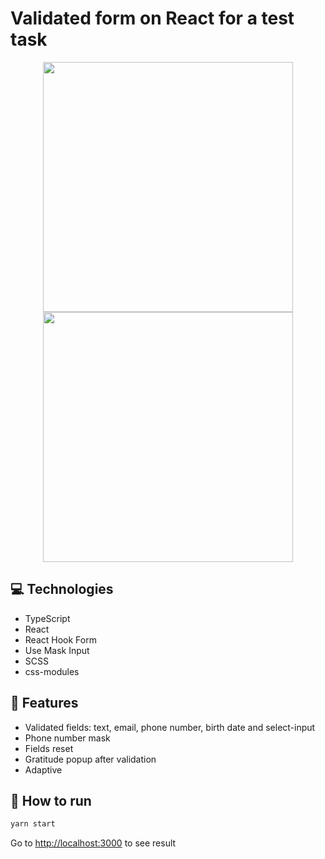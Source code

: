 # Validated form on React for a test task

<p align="center">
  <img src="https://user-images.githubusercontent.com/79412122/224561402-c55b41d4-a7b0-4466-993d-bf0ad0906e4f.png" width=400>
  <img src="https://user-images.githubusercontent.com/79412122/224561441-6e23723c-4a25-4c48-95a7-8e8dac4f3448.png" width=400>
</p>

## 💻 Technologies

* TypeScript
* React
* React Hook Form
* Use Mask Input
* SCSS
* css-modules

## 🚀 Features

* Validated fields: text, email, phone number, birth date and select-input
* Phone number mask
* Fields reset
* Gratitude popup after validation
* Adaptive

## 🤖 How to run

```bash
yarn start
```

Go to [http://localhost:3000](http://localhost:3000) to see result
